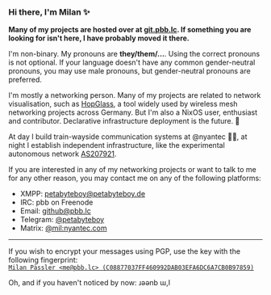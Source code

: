 ### Hi there, I'm Milan ✨

**Many of my projects are hosted over at [git.pbb.lc](https://git.pbb.lc/petabyteboy/). If something you are looking for isn't here, I have probably moved it there.**

I'm non-binary. My pronouns are **they/them/...**. Using the correct pronouns is not optional. If your language doesn't have any common gender-neutral pronouns, you may use male pronouns, but gender-neutral pronouns are preferred.

I'm mostly a networking person. Many of my projects are related to network visualisation, such as [HopGlass](https://github.com/hopglass/), a tool widely used by wireless mesh networking projects across Germany. But I'm also a NixOS user, enthusiast and contributor. Declarative infrastructure deployment is the future. 🚀

At day I build train-wayside communication systems at @nyantec 🚈💨, at night I establish independent infrastructure, like the experimental autonomous network [AS207921](https://bgpview.io/asn/207921).

If you are interested in any of my networking projects or want to talk to me for any other reason, you may contact me on any of the following platforms:
- XMPP: [petabyteboy@petabyteboy.de](xmpp:petabyteboy@petabyteboy.de)
- IRC: pbb on Freenode
- Email: [github@pbb.lc](mailto:github@pbb.lc)
- Telegram: [@petabyteboy](https://t.me/petabyteboy)
- Matrix: [@mil:nyantec.com](https://matrix.to/#/@mil:nyantec.com)

---

If you wish to encrypt your messages using PGP, use the key with the following fingerprint: <br>[`Milan Pässler <me@pbb.lc> (C08877037FF460992DAB03EFA6DC6A7CB0B97859)`](https://keys.openpgp.org/vks/v1/by-fingerprint/C08877037FF460992DAB03EFA6DC6A7CB0B97859)

Oh, and if you haven't noticed by now: ɹǝǝnb ɯ,I

<!--
**petabyteboy/petabyteboy** is a ✨ _special_ ✨ repository because its `README.md` (this file) appears on your GitHub profile.

Here are some ideas to get you started:

- 🔭 I’m currently working on ...
- 🌱 I’m currently learning ...
- 👯 I’m looking to collaborate on ...
- 🤔 I’m looking for help with ...
- 💬 Ask me about ...
- 📫 How to reach me: ...
- 😄 Pronouns: ...
- ⚡ Fun fact: ...
-->
